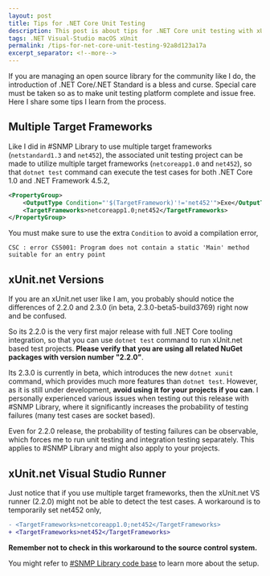 ```yaml
---
layout: post
title: Tips for .NET Core Unit Testing
description: This post is about tips for .NET Core unit testing with xUnit.net.
tags: .NET Visual-Studio macOS xUnit
permalink: /tips-for-net-core-unit-testing-92a8d123a17a
excerpt_separator: <!--more-->
---
```

If you are managing an open source library for the community like I do, the introduction of .NET Core/.NET Standard is a bless and curse. Special care must be taken so as to make unit testing platform complete and issue free. Here I share some tips I learn from the process.
<!--more-->

## Multiple Target Frameworks

Like I did in #SNMP Library to use multiple target frameworks (`netstandard1.3` and `net452`), the associated unit testing project can be made to utilize multiple target frameworks (`netcoreapp1.0` and `net452`), so that `dotnet test` command can execute the test cases for both .NET Core 1.0 and .NET Framework 4.5.2,
```xml
<PropertyGroup>
    <OutputType Condition="'$(TargetFramework)'!='net452'">Exe</OutputType>
    <TargetFrameworks>netcoreapp1.0;net452</TargetFrameworks>
</PropertyGroup>
```
You must make sure to use the extra `Condition` to avoid a compilation error,
```text
CSC : error CS5001: Program does not contain a static 'Main' method suitable for an entry point
```

## xUnit.net Versions

If you are an xUnit.net user like I am, you probably should notice the differences of 2.2.0 and 2.3.0 (in beta, 2.3.0-beta5-build3769) right now and be confused.

So its 2.2.0 is the very first major release with full .NET Core tooling integration, so that you can use `dotnet test` command to run xUnit.net based test projects. **Please verify that you are using all related NuGet packages with version number "2.2.0"**.

Its 2.3.0 is currently in beta, which introduces the new `dotnet xunit` command, which provides much more features than `dotnet test`. However, as it is still under development, **avoid using it for your projects if you can**. I personally experienced various issues when testing out this release with #SNMP Library, where it significantly increases the probability of testing failures (many test cases are socket based).

Even for 2.2.0 release, the probability of testing failures can be observable, which forces me to run unit testing and integration testing separately. This applies to #SNMP Library and might also apply to your projects.

## xUnit.net Visual Studio Runner

Just notice that if you use multiple target frameworks, then the xUnit.net VS runner (2.2.0) might not be able to detect the test cases. A workaround is to temporarily set net452 only,

```diff
- <TargetFrameworks>netcoreapp1.0;net452</TargetFrameworks>
+ <TargetFrameworks>net452</TargetFrameworks>
```
**Remember not to check in this workaround to the source control system.**

You might refer to [#SNMP Library code base](https://github.com/lextudio/sharpsnmplib) to learn more about the setup.
